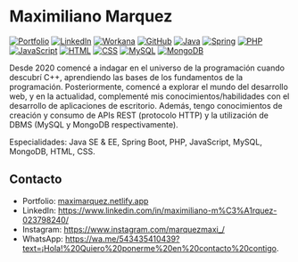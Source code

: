 # Maximiliano Marquez

[![Portfolio](https://img.shields.io/badge/Portfolio-000?style=flat&logo=firefox&logoColor=orange)](https://maximarquez.netlify.app/)
[![LinkedIn](https://img.shields.io/badge/LinkedIn-000?style=flat&logo=linkedin&logoColor=blue)](https://www.linkedin.com/in/maximiliano-m%C3%A1rquez-023798240/)
[![Workana](https://img.shields.io/badge/Workana-000?style=flat&logo=workana&logoColor=00a9e0)](https://www.workana.com/freelancer/b933fba39255e693c91720766d10e774)
[![GitHub](https://img.shields.io/badge/GitHub-000?style=flat&logo=github&logoColor=white)](https://github.com/maximarquezz)
[![Java](https://img.shields.io/badge/Java-000?style=flat&logo=openjdk&logoColor=ed8b00)](https://www.java.com)
[![Spring](https://img.shields.io/badge/Spring-000?style=flat&logo=spring&logoColor=6db33f)](https://spring.io)
[![PHP](https://img.shields.io/badge/PHP-000?style=flat&logo=php&logoColor=777bb4)](https://www.php.net)
[![JavaScript](https://img.shields.io/badge/JavaScript-000?style=flat&logo=javascript&logoColor=f7df1e)](https://developer.mozilla.org/en-US/docs/Web/JavaScript)
[![HTML](https://img.shields.io/badge/HTML-000?style=flat&logo=html5&logoColor=e34f26)](https://developer.mozilla.org/en-US/docs/Web/HTML)
[![CSS](https://img.shields.io/badge/CSS-000?style=flat&logo=css3&logoColor=1572b6)](https://developer.mozilla.org/en-US/docs/Web/CSS)
[![MySQL](https://img.shields.io/badge/MySQL-000?style=flat&logo=mysql&logoColor=4479a1)](https://www.mysql.com)
[![MongoDB](https://img.shields.io/badge/MongoDB-000?style=flat&logo=mongodb&logoColor=47a248)](https://www.mongodb.com)

Desde 2020 comencé a indagar en el universo de la programación cuando descubrí C++, aprendiendo las bases de los fundamentos de la programación. Posteriormente, comencé a explorar el mundo del desarrollo web, y en la actualidad, complementé mis conocimientos/habilidades con el desarrollo de aplicaciones de escritorio. Además, tengo conocimientos de creación y consumo de APIs REST (protocolo HTTP) y la utilización de DBMS (MySQL y MongoDB respectivamente).

Especialidades: Java SE & EE, Spring Boot, PHP, JavaScript, MySQL, MongoDB, HTML, CSS.

## Contacto
- Portfolio: [maximarquez.netlify.app](https://maximarquez.netlify.app/)
- LinkedIn: https://www.linkedin.com/in/maximiliano-m%C3%A1rquez-023798240/
- Instagram: https://www.instagram.com/marquezmaxi_/
- WhatsApp: https://wa.me/543435410439?text=¡Hola!%20Quiero%20ponerme%20en%20contacto%20contigo.
